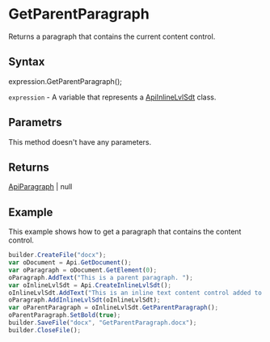 # GetParentParagraph

Returns a paragraph that contains the current content control.

## Syntax

expression.GetParentParagraph();

`expression` - A variable that represents a [ApiInlineLvlSdt](../ApiInlineLvlSdt.md) class.

## Parametrs

This method doesn't have any parameters.

## Returns

[ApiParagraph](../../ApiParagraph/ApiParagraph.md) &#124; null

## Example

This example shows how to get a paragraph that contains the content control.

```javascript
builder.CreateFile("docx");
var oDocument = Api.GetDocument();
var oParagraph = oDocument.GetElement(0);
oParagraph.AddText("This is a parent paragraph. ");
var oInlineLvlSdt = Api.CreateInlineLvlSdt();
oInlineLvlSdt.AddText("This is an inline text content control added to the paragraph.");
oParagraph.AddInlineLvlSdt(oInlineLvlSdt);
var oParentParagraph = oInlineLvlSdt.GetParentParagraph();
oParentParagraph.SetBold(true);
builder.SaveFile("docx", "GetParentParagraph.docx");
builder.CloseFile();
```